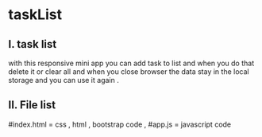 # taskList
I. task list
------------
with this responsive mini app you can add task to list and when you do that delete it or clear all and when you close browser the data stay in the local storage and you can use it again .

II. File list
------------
#index.html = css , html , bootstrap code , 
#app.js = javascript code
